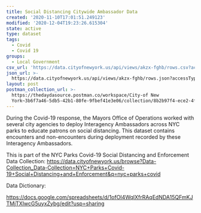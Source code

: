 ```yaml
---
title: Social Distancing Citywide Ambassador Data
created: '2020-11-10T17:01:51.249123'
modified: '2020-12-04T19:23:26.615304'
state: active
type: dataset
tags:
  - Covid
  - Covid 19
groups:
  - Local Government
csv_url: 'https://data.cityofnewyork.us/api/views/akzx-fghb/rows.csv?accessType=DOWNLOAD'
json_url: >-
  https://data.cityofnewyork.us/api/views/akzx-fghb/rows.json?accessType=DOWNLOAD
layout: post
postman_collection_url: >-
  https://thedaydasource.postman.co/workspace/City-of New
  York~3b6f7a46-5db5-42b1-80fe-9fbef41e3e06/collection/8b2b97f4-ece2-4f14-ac86-0396348d68ac
---
```

During the Covid-19 response, the Mayors Office of Operations worked with several city agencies to deploy Interagency Ambassadors across NYC parks to educate patrons on social distancing. This dataset contains encounters and non-encounters during deployment recorded by these Interagency Ambassadors.

This is part of the NYC Parks Covid-19 Social Distancing and Enforcement Data Collection: https://data.cityofnewyork.us/browse?Data-Collection_Data-Collection=NYC+Parks+Covid-19+Social+Distancing+and+Enforcement&q=nyc+parks+covid

Data Dictionary:

https://docs.google.com/spreadsheets/d/1ofOI4WqlXfrRAqEdNDA15QFmKJTMjTXlwcG5uyxZybg/edit?usp=sharing
